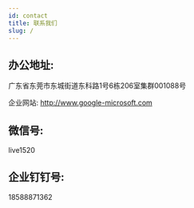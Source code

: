 ```yaml
---
id: contact
title: 联系我们
slug: /
---
```




## 办公地址:

广东省东莞市东城街道东科路1号6栋206室集群001088号

企业网站:  http://www.google-microsoft.com



## 微信号:

live1520



## 企业钉钉号:

18588871362





